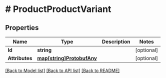 # # ProductProductVariant


## Properties 


Name | Type | Description | Notes
------------ | ------------- | ------------- | -------------
**Id**| **string** |   | [optional]
**Attributes**| [**map[string]ProtobufAny**](ProtobufAny.md) |   | [optional]


[[Back to Model list]](../../README.md#models) [[Back to API list]](../../README.md#endpoints) [[Back to README]](../../README.md)

